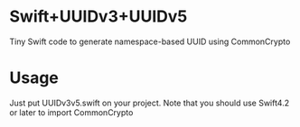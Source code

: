 # Swift+UUIDv3+UUIDv5
Tiny Swift code to generate namespace-based UUID using CommonCrypto


# Usage
Just put UUIDv3v5.swift on your project.
Note that you should use Swift4.2 or later to import CommonCrypto
